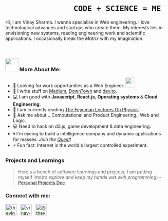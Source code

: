 #  &nbsp; &nbsp;&nbsp;&nbsp;&nbsp;&nbsp;&nbsp;&nbsp;&nbsp;&nbsp;&nbsp;&nbsp;&nbsp;&nbsp;&nbsp;&nbsp;&nbsp;&nbsp;&nbsp;&nbsp;&nbsp;&nbsp;&nbsp;&nbsp;&nbsp;&nbsp;&nbsp;&nbsp;&nbsp;&nbsp;       `CODE + SCIENCE = ME` 

Hi, I am Vinay Sharma. I wanna specialise in Web engineering. I love technological advances and startups who create them. My interests lies in envisioning new systems, reading engineering work and scientific applications. I occasionally break the _Matrix_ with my imagination.

<br/>

### <img src="https://github.com/TheDudeThatCode/TheDudeThatCode/blob/master/Assets/Developer.gif" width="40px"> More About Me:
- 🏦  Looking for work opportunities as a Web Engineer.
      <img src="https://media.giphy.com/media/WUlplcMpOCEmTGBtBW/giphy.gif" width="30">
- 📝 I write stuff on [Medium](https://medium.com/@thevinayysharm), [DownTown](https://downtown.substack.com) and [dev.to](https://dev.to/thevinayysharma).
- 💻 I am good with **Javascript**, **React.js**, **Operating systems** & **Cloud Engineering**.
- 📖 I am currently reading [The Feynman Lectures On Physics](https://www.feynmanlectures.caltech.edu/)
- 💬 Ask me about...  Computational and Product Engineering., Web and Logic.
- 💻 Need to hack on d3.js, game development & data engineering.
- 🌀 I'm eyeing to build a intelligence company and dynamic applications for masses. _Join the [Quest](https://vinay02856@gmail.com)!_
- ⚡ Fun fact: Internet is the world's largest controlled experiment.


### Projects and Learnings
>Here's a bunch of software learnings and projects, I am putting myself into(_to explore and keep my hands wet with programming_) - [Personal Projects Doc](https://www.notion.so/6e6775d6d83a44dbbc79d6fb5a0624e1?v=4dde86444f0d42cfaefc238f63013656)

<h3 align="left">Connect with me:</h3>
<p align="left">
<a href="https://twitter.com/thevinayysharma" target="blank"><img align="center" src="https://cdn3.iconfinder.com/data/icons/2018-social-media-logotypes/1000/2018_social_media_popular_app_logo_twitter-256.png" alt="thevinayysharma" height="35" width="35" /></a>&nbsp;&nbsp
<a href="https://linkedin.com/in/vinay-sharma-engineer" target="blank"><img align="center" src="https://cdn1.iconfinder.com/data/icons/logotypes/32/square-linkedin-256.png" alt="vinay-sharma-engineer" height="35" width="35" /></a>&nbsp;&nbsp
<a href="https://medium.com/@thevinayysharma" target="blank"><img align="center" src="https://cdn4.iconfinder.com/data/icons/social-media-circle-7/512/Medium_circle-256.png" alt="@thevinayysharma" height="35" width="35" /></a>
</p>
